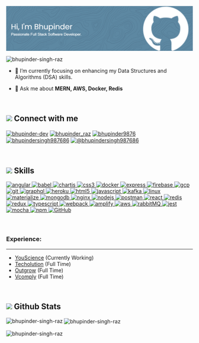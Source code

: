 <!-- <h1 align="center">Hi 👋, I'm Bhupinder Singh</h1>
<h3 align="center">Passionate Full Stack Software Developer.</h3> -->

<img align='center' src='https://github.com/bhupinder-singh-raz/Github_Banner/blob/main/Github_Banner.png'/>

<p align="left"> <img src="https://komarev.com/ghpvc/?username=bhupinder-singh-raz&label=Profile%20views&color=0e75b6&style=flat" alt="bhupinder-singh-raz" /> </p>

- 🌱 I’m currently focusing on enhancing my Data Structures and Algorithms (DSA) skills.

- 💬 Ask me about **MERN, AWS, Docker, Redis**

<br />

## <img src="https://res.cloudinary.com/dynjwlpl3/image/upload/v1676625129/Projects%20readme/dm4uz3-foekoe_u4ygwz.gif" width="25"> <b> Connect with me </b>
<p align="left">
<a href="https://linkedin.com/in/bhupinder-dev" target="_blank"><img align="center" src="https://raw.githubusercontent.com/rahuldkjain/github-profile-readme-generator/master/src/images/icons/Social/linked-in-alt.svg" alt="bhupinder-dev" height="30" width="40" /></a>
<a href="https://www.hackerrank.com/bhupinder_raz" target="_blank"><img align="center" src="https://raw.githubusercontent.com/rahuldkjain/github-profile-readme-generator/master/src/images/icons/Social/hackerrank.svg" alt="bhupinder_raz" height="30" width="40" /></a>
<a href="https://codeforces.com/profile/bhupinder9876" target="_blank"><img align="center" src="https://raw.githubusercontent.com/rahuldkjain/github-profile-readme-generator/master/src/images/icons/Social/codeforces.svg" alt="bhupinder9876" height="30" width="40" /></a>
<a href="https://www.leetcode.com/bhupindersingh987686" target="_blank"><img align="center" src="https://raw.githubusercontent.com/rahuldkjain/github-profile-readme-generator/master/src/images/icons/Social/leet-code.svg" alt="bhupindersingh987686" height="30" width="40" /></a>
<a href="https://www.hackerearth.com/@bhupindersingh987686" target="_blank"><img align="center" src="https://raw.githubusercontent.com/rahuldkjain/github-profile-readme-generator/master/src/images/icons/Social/hackerearth.svg" alt="@bhupindersingh987686" height="30" width="40" /></a>
</p>

<br />

## <img src="https://media2.giphy.com/media/QssGEmpkyEOhBCb7e1/giphy.gif?cid=ecf05e47a0n3gi1bfqntqmob8g9aid1oyj2wr3ds3mg700bl&rid=giphy.gif" width ="25"><b> Skills</b>
<p align="left">
    <a href="https://angular.io" target="_blank" rel="noreferrer">
        <img src="https://img.shields.io/badge/Angular-%23E23237.svg?&style=for-the-badge&logo=angular&logoColor=white" alt="angular"/>
    </a>
    <a href="https://babeljs.io/" target="_blank" rel="noreferrer">
        <img src="https://img.shields.io/badge/Babel-%F9DC3E.svg?&style=for-the-badge&logo=babel&logoColor=black" alt="babel"/>
    </a>
    <a href="https://www.chartjs.org" target="_blank" rel="noreferrer">
        <img src="https://img.shields.io/badge/Chart.js-%F6C023.svg?&style=for-the-badge&logo=chartjs&logoColor=white" alt="chartjs"/>
    </a>
    <a href="https://www.w3schools.com/css/" target="_blank" rel="noreferrer">
        <img src="https://img.shields.io/badge/CSS3-%231572B6.svg?&style=for-the-badge&logo=css3&logoColor=white" alt="css3"/>
    </a>
    <a href="https://www.docker.com/" target="_blank" rel="noreferrer">
        <img src="https://img.shields.io/badge/Docker-%232496ED.svg?&style=for-the-badge&logo=docker&logoColor=white" alt="docker"/>
    </a>
    <a href="https://expressjs.com" target="_blank" rel="noreferrer">
        <img src="https://img.shields.io/badge/Express.js-%23000000.svg?&style=for-the-badge&logo=express&logoColor=white" alt="express"/>
    </a>
    <a href="https://firebase.google.com/" target="_blank" rel="noreferrer">
        <img src="https://img.shields.io/badge/Firebase-%23039BE5.svg?&style=for-the-badge&logo=firebase&logoColor=white" alt="firebase"/>
    </a>
    <a href="https://cloud.google.com" target="_blank" rel="noreferrer">
        <img src="https://img.shields.io/badge/Google%20Cloud-%234285F4.svg?&style=for-the-badge&logo=google-cloud&logoColor=white" alt="gcp"/>
    </a>
    <a href="https://git-scm.com/" target="_blank" rel="noreferrer">
        <img src="https://img.shields.io/badge/Git-%23F05032.svg?&style=for-the-badge&logo=git&logoColor=white" alt="git"/>
    </a>
    <a href="https://graphql.org" target="_blank" rel="noreferrer">
        <img src="https://img.shields.io/badge/GraphQL-%E10098.svg?&style=for-the-badge&logo=graphql&logoColor=white" alt="graphql"/>
    </a>
    <a href="https://heroku.com" target="_blank" rel="noreferrer">
        <img src="https://img.shields.io/badge/Heroku-%23430098.svg?&style=for-the-badge&logo=heroku&logoColor=white" alt="heroku"/>
    </a>
    <a href="https://www.w3.org/html/" target="_blank" rel="noreferrer">
        <img src="https://img.shields.io/badge/HTML5-%23E34F26.svg?&style=for-the-badge&logo=html5&logoColor=white" alt="html5"/>
    </a>
    <a href="https://developer.mozilla.org/en-US/docs/Web/JavaScript" target="_blank" rel="noreferrer">
        <img src="https://img.shields.io/badge/JavaScript-%23F7DF1E.svg?&style=for-the-badge&logo=javascript&logoColor=black" alt="javascript"/>
    </a>
    <a href="https://kafka.apache.org/" target="_blank" rel="noreferrer">
        <img src="https://img.shields.io/badge/Apache%20Kafka-%23BF0020.svg?&style=for-the-badge&logo=apache-kafka&logoColor=white" alt="kafka"/>
    </a>
    <a href="https://www.linux.org/" target="_blank" rel="noreferrer">
        <img src="https://img.shields.io/badge/Linux-%23FCC624.svg?&style=for-the-badge&logo=linux&logoColor=black" alt="linux"/>
    </a>
    <a href="https://materializecss.com/" target="_blank" rel="noreferrer">
        <img src="https://img.shields.io/badge/Materialize-%23E14F80.svg?&style=for-the-badge&logo=materialize&logoColor=white" alt="materialize"/>
    </a>
    <a href="https://www.mongodb.com/" target="_blank" rel="noreferrer">
        <img src="https://img.shields.io/badge/MongoDB-%2347A248.svg?&style=for-the-badge&logo=mongodb&logoColor=white" alt="mongodb"/>
    </a>
    <a href="https://www.nginx.com" target="_blank" rel="noreferrer">
        <img src="https://img.shields.io/badge/Nginx-%23009639.svg?&style=for-the-badge&logo=nginx&logoColor=white" alt="nginx"/>
    </a>
    <a href="https://nodejs.org" target="_blank" rel="noreferrer">
        <img src="https://img.shields.io/badge/Node.js-%23339933.svg?&style=for-the-badge&logo=node.js&logoColor=white" alt="nodejs"/>
    </a>
    <a href="https://postman.com" target="_blank" rel="noreferrer">
        <img src="https://img.shields.io/badge/Postman-%23FF6C37.svg?&style=for-the-badge&logo=postman&logoColor=white" alt="postman"/>
    </a>
    <a href="https://reactjs.org/" target="_blank" rel="noreferrer">
        <img src="https://img.shields.io/badge/React-%23282C34.svg?&style=for-the-badge&logo=react&logoColor=61DAFB" alt="react"/>
    </a>
    <a href="https://redis.io" target="_blank" rel="noreferrer">
        <img src="https://img.shields.io/badge/Redis-%23D82C20.svg?&style=for-the-badge&logo=redis&logoColor=white" alt="redis"/>
    </a>
    <a href="https://redux.js.org" target="_blank" rel="noreferrer">
        <img src="https://img.shields.io/badge/Redux-%23593d88.svg?&style=for-the-badge&logo=redux&logoColor=white" alt="redux"/>
    </a>
    <a href="https://www.typescriptlang.org/" target="_blank" rel="noreferrer">
        <img src="https://img.shields.io/badge/TypeScript-%232B8EB2.svg?&style=for-the-badge&logo=typescript&logoColor=white" alt="typescript"/>
    </a>
    <a href="https://webpack.js.org" target="_blank" rel="noreferrer">
        <img src="https://img.shields.io/badge/Webpack-%238DD6F9.svg?&style=for-the-badge&logo=webpack&logoColor=black" alt="webpack"/>
    </a>
    <a href="https://aws.amazon.com/amplify/" target="_blank" rel="noreferrer">
        <img src="https://img.shields.io/badge/AWS%20Amplify-%230F6FCF.svg?&style=for-the-badge&logo=aws-amplify&logoColor=white" alt="amplify"/>
    </a>
    <a href="https://aws.amazon.com" target="_blank" rel="noreferrer">
        <img src="https://img.shields.io/badge/AWS-%23232F3E.svg?&style=for-the-badge&logo=amazonaws&logoColor=white" alt="aws"/>
    </a>
    <a href="https://www.rabbitmq.com" target="_blank" rel="noreferrer">
        <img src="https://img.shields.io/badge/RabbitMQ-%233E5B91.svg?&style=for-the-badge&logo=rabbitmq&logoColor=white" alt="rabbitMQ"/>
    </a>
    <a href="https://jestjs.io" target="_blank" rel="noreferrer">
        <img src="https://img.shields.io/badge/Jest-%23C21325.svg?&style=for-the-badge&logo=jest&logoColor=white" alt="jest"/>
    </a>
<a href="https://mochajs.org" target="_blank" rel="noreferrer">
    <img src="https://img.shields.io/badge/Mocha-%238D6748.svg?&style=for-the-badge&logo=mocha&logoColor=white" alt="mocha"/>
</a>

<a href="https://www.npmjs.com/" target="_blank" rel="noreferrer">
    <img src="https://img.shields.io/badge/npm-CB3837.svg?style=for-the-badge&logo=npm&logoColor=white" alt="npm"/>
</a>

<a href="https://github.com/" target="_blank" rel="noreferrer">
    <img src="https://img.shields.io/badge/GitHub-181717.svg?style=for-the-badge&logo=GitHub&logoColor=white" alt="GitHub"/>
</a>
</p>

<br />

## <h3 align="left">Experience:</h3>
<hr>
<ul>
  <li><a href="https://www.youscience.com/" target="_blank">YouScience</a> (Currently Working) </li>
  <li><a href="https://www.techolution.com/" target="_blank">Techolution</a> (Full Time) </li>
  <li><a href="https://outgrow.co/" target="_blank">Outgrow</a> (Full Time) </li>
  <li><a href="https://www.v-comply.com/" target="_blank">Vcomply</a> (Full Time) </li>
</ul>

<br />

## <img src="https://media.giphy.com/media/iY8CRBdQXODJSCERIr/giphy.gif" width="25"> <b>Github Stats</b>

<p><img align="left" src="https://github-readme-stats.vercel.app/api/top-langs?username=bhupinder-singh-raz&show_icons=true&locale=en&layout=compact&theme=vue-dark&border_color=41b883&bg_color=0d1117" alt="bhupinder-singh-raz" /></p>

<p>&nbsp;<img align="center" src="https://github-readme-stats.vercel.app/api?username=bhupinder-singh-raz&show_icons=true&locale=en&theme=vue-dark&border_color=41b883&bg_color=0d1117" alt="bhupinder-singh-raz" /></p>
<p><img align="center" src="https://github-readme-streak-stats.herokuapp.com/?user=bhupinder-singh-raz&theme=vue-dark&border_color=41b883&bg_color=0d1117" alt="bhupinder-singh-raz" /></p>
